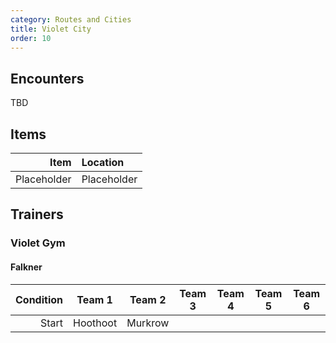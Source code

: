 ```yaml
---
category: Routes and Cities
title: Violet City
order: 10
---
```

## Encounters
TBD

## Items

| Item | Location |
|---:|:---|
| Placeholder | Placeholder |

## Trainers
### Violet Gym
#### Falkner

| Condition | Team 1 | Team 2 | Team 3 | Team 4 | Team 5 | Team 6 |
|---:|:---:|:---:|:---:|:---:|:---:|:---:|
| Start | Hoothoot | Murkrow | | | | |
